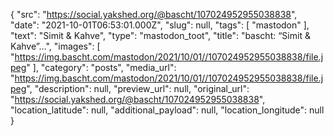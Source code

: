 {
  "src": "https://social.yakshed.org/@bascht/107024952955038838",
  "date": "2021-10-01T06:53:01.000Z",
  "slug": null,
  "tags": [
    "mastodon"
  ],
  "text": "Simit & Kahve",
  "type": "mastodon_toot",
  "title": "bascht: “Simit & Kahve”…",
  "images": [
    "https://img.bascht.com/mastodon/2021/10/01//107024952955038838/file.jpeg"
  ],
  "category": "posts",
  "media_url": "https://img.bascht.com/mastodon/2021/10/01//107024952955038838/file.jpeg",
  "description": null,
  "preview_url": null,
  "original_url": "https://social.yakshed.org/@bascht/107024952955038838",
  "location_latitude": null,
  "additional_payload": null,
  "location_longitude": null
}